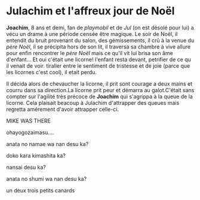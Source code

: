 # Julachim et l'affreux jour de Noël

**Joachim**, 8 ans et demi, fan de _playmobil_ et de *Jul* (on est désolé pour lui) a vécu un drame à une période censée être magique. Le soir de Noël, il entendit du bruit provenant du salon, des gémissements, il crû à la venue du *père Noël*, il se précipita hors de son lit, il traversa sa chambre à vive allure pour enfin rencontrer le *père Noël* mais ce qu'il vit lui brisa son âme d'enfant...
Et oui c'était une licorne! l'enfant resta devant, petrifier de ce qu il venait de voir. tiraller entre le sentiment de tristesse et de joie (parce que les licornes c'est cool), il etait perdu.

Il décida alors de chevaucher la licorne, il prit sont courage a deux mains et courru dans sa direction.La licorne prit peur et démarra au galot.C'était sans compter sur l'agilité très précoce de **Joachim** qui s'agrippa à la queue de la licorne. Cela plaisait beacoup à Julachim d'attrapper des queues mais regretta amérement d'avoir attrapper celle-ci.

MIKE WAS THERE


ohayogozaimasu....

anata no namae wa nan desu ka?

doko kara kimashita ka?

nansai desu ka?

anata no shumi wa nan desu ka?

un deux trois petits canards
